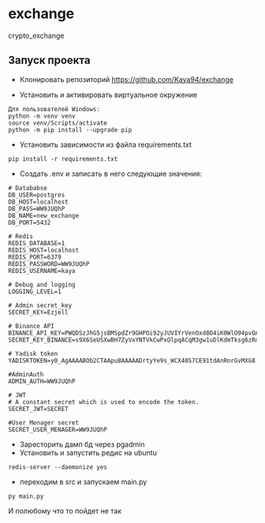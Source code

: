 # exchange
crypto_exchange

## Запуск проекта

- Клонировать репозиторий https://github.com/Kaya94/exchange

- Установить и активировать виртуальное окружение    
```
Для пользователей Windows:
python -m venv venv
source venv/Scripts/activate
python -m pip install --upgrade pip
```
- Установить зависимости из файла requirements.txt
```
pip install -r requirements.txt
```
 - Создать .env и записать в него следующие значения:
 ```
# Datababse
DB_USER=postgres
DB_HOST=localhost
DB_PASS=WW9JUQhP
DB_NAME=new_exchange
DB_PORT=5432

# Redis
REDIS_DATABASE=1
REDIS_HOST=localhost
REDIS_PORT=6379
REDIS_PASSWORD=WW9JUQhP
REDIS_USERNAME=kaya

# Debug and logging
LOGGING_LEVEL=1

# Admin secret_key
SECRET_KEY=Ezjell

# Binance API
BINANCE_API_KEY=PWQDSzJhG5jsBMSpdZr9GHPOi92yJUVIYrVenOxd8O4iK0WlO94pvOAoDOoQauRl
SECRET_KEY_BINANCE=s9X6SeUSXwBH7ZyVxYNTVkCwPxOlpqACqM3gw1uDlKdmTksg6zRoJIPgU7uuXCLn

# Yadisk token
YADISKTOKEN=y0_AgAAAABOb2CTAApu8AAAAADrtyYe9s_WCX40S7CE91tdAnRnrGvMXG8

#AdminAuth
ADMIN_AUTH=WW9JUQhP

# JWT
# A constant secret which is used to encode the token.
SECRET_JWT=SECRET

#User Menager secret
SECRET_USER_MENAGER=WW9JUQhP
```
- Заресторить дамп бд через pgadmin
- Установить и запустить редис на ubuntu
```
redis-server --daemonize yes
```
- переходим в src и запускаем main.py
```
py main.py
```
И полюбому что то пойдет не так
